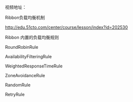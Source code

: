 
视频地址：

Ribbon负载均衡机制

http://edu.51cto.com/center/course/lesson/index?id=202530

Ribbon 内置的负载均衡规则

RoundRobinRule

AvailabilityFilteringRule

WeightedResponseTimeRule

ZoneAvoidanceRule

RandomRule

RetryRule

